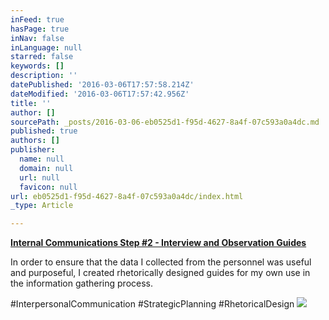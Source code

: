 ```yaml
---
inFeed: true
hasPage: true
inNav: false
inLanguage: null
starred: false
keywords: []
description: ''
datePublished: '2016-03-06T17:57:58.214Z'
dateModified: '2016-03-06T17:57:42.956Z'
title: ''
author: []
sourcePath: _posts/2016-03-06-eb0525d1-f95d-4627-8a4f-07c593a0a4dc.md
published: true
authors: []
publisher:
  name: null
  domain: null
  url: null
  favicon: null
url: eb0525d1-f95d-4627-8a4f-07c593a0a4dc/index.html
_type: Article

---
```

**[Internal Communications Step \#2 - Interview and Observation Guides][0]**

In order to ensure that the data I collected from the personnel was useful and purposeful, I created rhetorically designed guides for my own use in the information gathering process.

\#InterpersonalCommunication \#StrategicPlanning \#RhetoricalDesign
![](https://the-grid-user-content.s3-us-west-2.amazonaws.com/65d8965d-0425-4d65-bf0d-a3c05da1065a.png)

[0]: https://drive.google.com/file/d/0B_3Bn2B5HlnMR2l0YVZXd0VjbGs/view?usp=sharing
